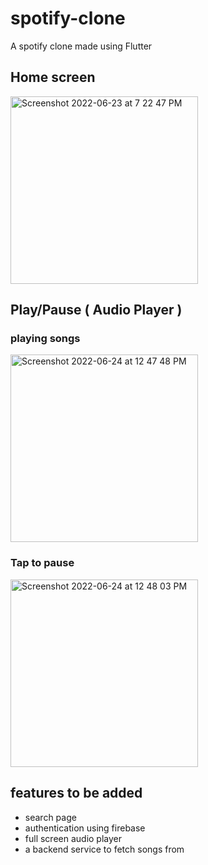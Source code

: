 # spotify-clone

A spotify clone made using Flutter 

## Home screen 

<img width="300" alt="Screenshot 2022-06-23 at 7 22 47 PM" src="https://user-images.githubusercontent.com/32922277/175316493-e5a90eb9-2b4b-4b27-a78a-cbf61231eb0a.png">

## Play/Pause ( Audio Player )

### playing songs
<img width="300" alt="Screenshot 2022-06-24 at 12 47 48 PM" src="https://user-images.githubusercontent.com/32922277/175483830-7e998885-6187-4513-b0a9-784ca55fa49b.png">

### Tap to pause
<img width="300" alt="Screenshot 2022-06-24 at 12 48 03 PM" src="https://user-images.githubusercontent.com/32922277/175483836-fcbdaf14-d556-4d34-8899-55970866c55c.png">

## features to be added

* search page 
* authentication using firebase
* full screen audio player
* a backend service to fetch songs from
